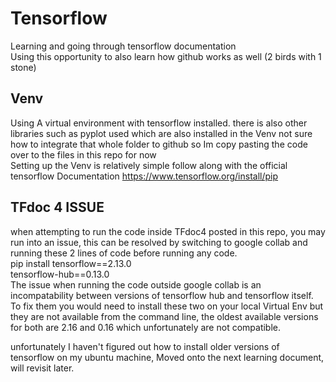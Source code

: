 # Tensorflow
Learning and going through tensorflow documentation   
Using this opportunity to also learn how github works as well (2 birds with 1 stone)  

## Venv
Using A virtual environment with tensorflow installed. there is also other libraries such as pyplot used which are also installed in the Venv not sure how to integrate that whole folder to github so Im copy pasting the code over to the files in this repo for now  
Setting up the Venv is relatively simple follow along with the official tensorflow Documentation https://www.tensorflow.org/install/pip

## TFdoc 4 ISSUE
when attempting to run the code inside TFdoc4 posted in this repo, you may run into an issue, this can be resolved by switching to google collab and running these 2 lines of code before running any code.  
pip install tensorflow==2.13.0  
tensorflow-hub==0.13.0  
The issue when running the code outside google collab is an incompatability between versions of tensorflow hub and tensorflow itself. To fix them you would need to install these two on your local Virtual Env but they are not available from the command line, the oldest available versions for both are 2.16 and 0.16 which unfortunately are not compatible. 

unfortunately I haven't figured out how to install older versions of tensorflow on my ubuntu machine, Moved onto the next learning document, will revisit later.
